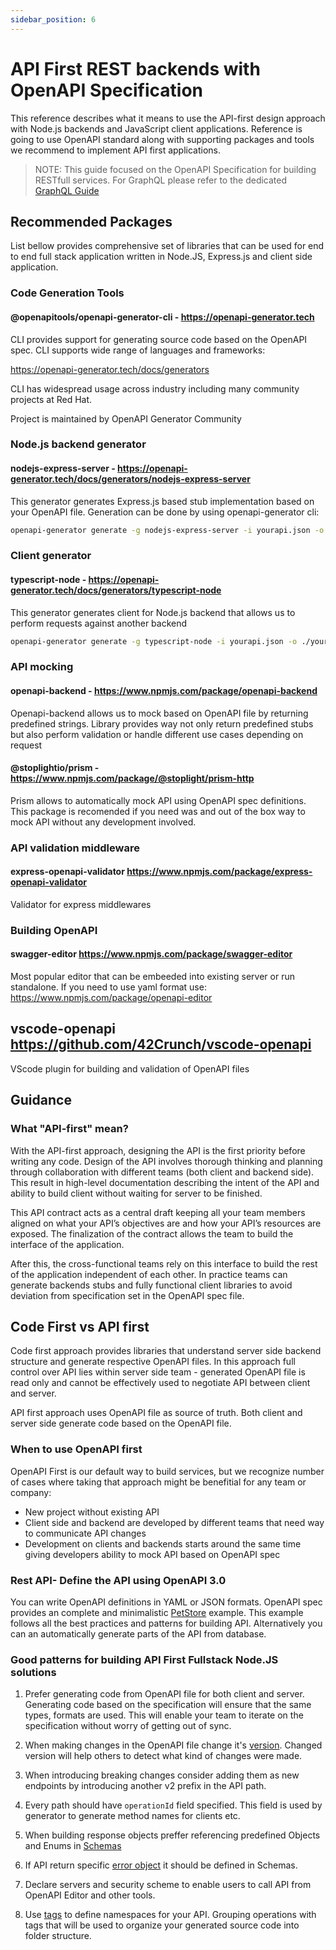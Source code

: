 ```yaml
---
sidebar_position: 6
---
```


# API First REST backends with OpenAPI Specification 

This reference describes what it means to use the API-first design approach with Node.js backends and JavaScript client applications. Reference is going to use OpenAPI standard along with supporting packages and tools we recommend to implement API first applications.

> NOTE: This guide focused on the OpenAPI Specification for building RESTfull services. 
For GraphQL please refer to the dedicated [GraphQL Guide][]

## Recommended Packages

List bellow provides comprehensive set of libraries that can be used for end to end full stack application written in Node.JS, 
Express.js and client side application.

### Code Generation Tools

#### @openapitools/openapi-generator-cli - <https://openapi-generator.tech>

CLI provides support for generating source code based on the OpenAPI spec. CLI supports wide range of languages and frameworks:

https://openapi-generator.tech/docs/generators

CLI has widespread usage across industry including many community projects at Red Hat.

Project is maintained by OpenAPI Generator Community

### Node.js backend generator

#### nodejs-express-server - <https://openapi-generator.tech/docs/generators/nodejs-express-server>

This generator generates Express.js based stub implementation based on your OpenAPI file. 
Generation can be done by using openapi-generator cli:

```bash
openapi-generator generate -g nodejs-express-server -i yourapi.json -o ./yourproject
```

### Client generator

#### typescript-node - <https://openapi-generator.tech/docs/generators/typescript-node>

This generator generates client for Node.js backend that allows us to perform requests against another backend

```bash
openapi-generator generate -g typescript-node -i yourapi.json -o ./yourproject
```

### API mocking

#### openapi-backend - <https://www.npmjs.com/package/openapi-backend>

Openapi-backend allows us to mock based on OpenAPI file by returning predefined strings.
Library provides way not only return predefined stubs but also perform validation or handle different use cases depending on request 


#### @stoplightio/prism  - <https://www.npmjs.com/package/@stoplight/prism-http>

Prism allows to automatically mock API using OpenAPI spec definitions.
This package is recomended if you need was and out of the box way to mock API without any development involved.

### API validation middleware

#### express-openapi-validator <https://www.npmjs.com/package/express-openapi-validator>

Validator for express middlewares

### Building OpenAPI

#### swagger-editor <https://www.npmjs.com/package/swagger-editor> 

Most popular editor that can be embeeded into existing server or run standalone.
If you need to use yaml format use: https://www.npmjs.com/package/openapi-editor

## vscode-openapi <https://github.com/42Crunch/vscode-openapi>

VScode plugin for building and validation of OpenAPI files

## Guidance

### What "API-first" mean?

With the API-first approach, designing the API is the first priority before writing any code. Design of the API involves thorough thinking and planning through collaboration with different teams (both client and backend side). This result in high-level documentation describing the intent of the API and ability to build client without waiting for server to be finished.

This API contract acts as a central draft keeping all your team members aligned on what your API’s objectives are and how your API’s resources are exposed. The finalization of the contract allows the team to build the interface of the application.

After this, the cross-functional teams rely on this interface to build the rest of the application independent of each other. In practice teams can generate backends stubs and fully functional client libraries to avoid deviation from specification set in the OpenAPI spec file.

## Code First vs API first

Code first approach provides libraries that understand server side backend structure and generate respective OpenAPI files. 
In this approach full control over API lies within server side team - generated OpenAPI file is read only and cannot be effectively
used to negotiate API between client and server.

API first approach uses OpenAPI file as source of truth. Both client and server side generate code based on the OpenAPI file.

### When to use OpenAPI first

OpenAPI First is our default way to build services, but we recognize number of cases where taking that approach 
might be benefitial for any team or company:

- New project without existing API
- Client side and backend are developed by different teams that need way to communicate API changes
- Development on clients and backends starts around the same time giving developers ability to mock API based on OpenAPI spec


### Rest API- Define the API using OpenAPI 3.0

You can write OpenAPI definitions in YAML or JSON formats. 
OpenAPI spec provides an complete and minimalistic [PetStore](https://github.com/OAI/OpenAPI-Specification/blob/main/examples/v3.0/petstore-expanded.yaml) example. This example follows all the best practices and patterns for building API.
Alternatively you can an automatically generate parts of the API from database.

### Good patterns for building API First Fullstack Node.JS solutions

1. Prefer generating code from OpenAPI file for both client and server. Generating code based on the specification will ensure that the same types, formats are used. This will enable your team to iterate on the specification without worry of getting out of sync.

2. When making changes in the OpenAPI file change it's [version](https://github.com/OAI/OpenAPI-Specification/blob/main/examples/v3.0/petstore-expanded.yaml#L3). Changed version will help others to detect what kind of changes were made.

3. When introducing breaking changes consider adding them as new endpoints by introducing another v2 prefix in the API path. 
 
4. Every path should have `operationId` field specified. This field is used by generator to generate method names for clients etc.

5. When building response objects preffer referencing predefined Objects and Enums in [Schemas](https://swagger.io/docs/specification/data-models/)

6. If API return specific [error object](https://github.com/OAI/OpenAPI-Specification/blob/main/examples/v3.0/petstore-expanded.yaml#L148-L158) it should be defined in Schemas.

7. Declare servers and security scheme to enable users to call API from OpenAPI Editor and other tools. 

8. Use [tags](https://swagger.io/docs/specification/grouping-operations-with-tags/) to define namespaces for your API. Grouping operations with tags that will be used to organize your generated source code into folder structure.


[GraphQL Guide]: https://nodeshift.dev/nodejs-reference-architecture/functional-components/graphql